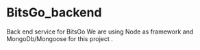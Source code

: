 # BitsGo_backend
Back end service for BitsGo
We are using Node as framework and MongoDb/Mongoose for this project . 
